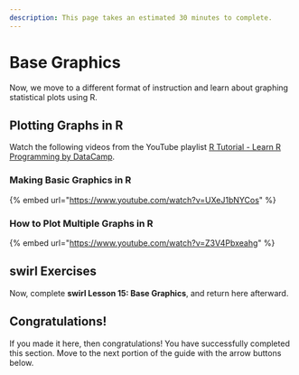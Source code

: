 ```yaml
---
description: This page takes an estimated 30 minutes to complete.
---
```


# Base Graphics

Now, we move to a different format of instruction and learn about graphing statistical plots using R.

## Plotting Graphs in R

Watch the following videos from the YouTube playlist [R Tutorial - Learn R Programming by DataCamp](https://www.youtube.com/playlist?list=PLjgj6kdf\_snYBkIsWQYcYtUZiDpam7ygg).

### Making Basic Graphics in R

{% embed url="https://www.youtube.com/watch?v=UXeJ1bNYCos" %}



### How to Plot Multiple Graphs in R

{% embed url="https://www.youtube.com/watch?v=Z3V4Pbxeahg" %}

## swirl Exercises

Now, complete **swirl Lesson 15: Base Graphics**, and return here afterward.

## Congratulations!

If you made it here, then congratulations! You have successfully completed this section. Move to the next portion of the guide with the arrow buttons below.
